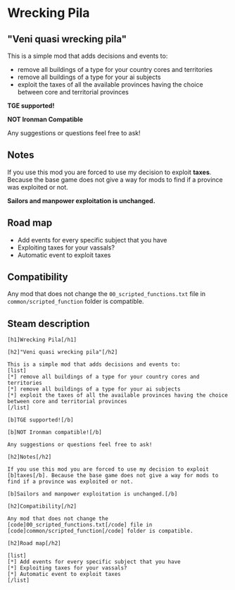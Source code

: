 # Wrecking Pila

## "Veni quasi wrecking pila"

This is a simple mod that adds decisions and events to:

- remove all buildings of a type for your country cores and territories
- remove all buildings of a type for your ai subjects
- exploit the taxes of all the available provinces having the choice between core and territorial provinces

**TGE supported!**

**NOT Ironman Compatible**

Any suggestions or questions feel free to ask!

## Notes

If you use this mod you are forced to use my decision to exploit **taxes**. Because the base game does not give a way for mods to find if a province was exploited or not.

**Sailors and manpower exploitation is unchanged.**

## Road map

- Add events for every specific subject that you have
- Exploiting taxes for your vassals?
- Automatic event to exploit taxes

## Compatibility

Any mod that does not change the `00_scripted_functions.txt` file in `common/scripted_function` folder is compatible.

## Steam description

```
[h1]Wrecking Pila[/h1]

[h2]"Veni quasi wrecking pila"[/h2]

This is a simple mod that adds decisions and events to:
[list]
[*] remove all buildings of a type for your country cores and territories
[*] remove all buildings of a type for your ai subjects
[*] exploit the taxes of all the available provinces having the choice between core and territorial provinces
[/list]

[b]TGE supported![/b]

[b]NOT Ironman compatible![/b]

Any suggestions or questions feel free to ask!

[h2]Notes[/h2]

If you use this mod you are forced to use my decision to exploit [b]taxes[/b]. Because the base game does not give a way for mods to find if a province was exploited or not.

[b]Sailors and manpower exploitation is unchanged.[/b]

[h2]Compatibility[/h2]

Any mod that does not change the 
[code]00_scripted_functions.txt[/code] file in 
[code]common/scripted_function[/code] folder is compatible.

[h2]Road map[/h2]

[list]
[*] Add events for every specific subject that you have
[*] Exploiting taxes for your vassals?
[*] Automatic event to exploit taxes
[/list]
```
